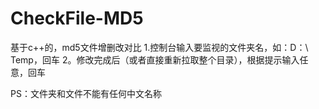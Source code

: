 # CheckFile-MD5
基于c++的，md5文件增删改对比
1.控制台输入要监视的文件夹名，如：D：\ Temp，回车
2。修改完成后（或者直接重新拉取整个目录），根据提示输入任意，回车

PS：文件夹和文件不能有任何中文名称
